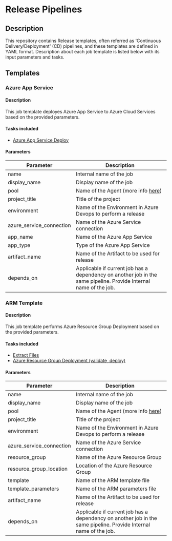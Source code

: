 # Release Pipelines
## Description 
This repository contains Release templates, often referred as 'Continuous Delivery/Deployment' (CD) pipelines, and these templates are defined in YAML format. Description about each job template is listed below with its input parameters and tasks.

## Templates
### Azure App Service
#### Description
This job template deployes Azure App Service to Azure Cloud Services based on the provided parameters.

#### Tasks included
- [Azure App Service Deploy](https://docs.microsoft.com/en-us/azure/devops/pipelines/tasks/deploy/azure-rm-web-app-deployment?view=azure-devops)

#### Parameters
| Parameter | Description |
|--|--|
| name | Internal name of the job |
| display_name | Display name of the job |
| pool | Name of the Agent (more info [here](https://docs.microsoft.com/en-us/azure/devops/pipelines/agents/pools-queues?view=azure-devops&tabs=yaml)) |
| project_title | Title of the project |
| environment | Name of the Environment in Azure Devops to perform a release |
| azure_service_connection | Name of the Azure Service connection |
| app_name | Name of the Azure App Service |
| app_type | Type of the Azure App Service |
| artifact_name | Name of the Artifact to be used for release |
| depends_on | Applicable if current job has a dependency on another job in the same pipeline. Provide Internal name of the job. |

### ARM Template
#### Description
This job template performs Azure Resource Group Deployment based on the provided parameters.

#### Tasks included
- [Extract Files](https://docs.microsoft.com/en-us/azure/devops/pipelines/tasks/utility/extract-files?view=azure-devops)
- [Azure Resource Group Deployment (validate, deploy)](https://docs.microsoft.com/en-us/azure/devops/pipelines/tasks/deploy/azure-resource-group-deployment?view=azure-devops)

#### Parameters
| Parameter | Description |
|--|--|
| name | Internal name of the job |
| display_name | Display name of the job |
| pool | Name of the Agent (more info [here](https://docs.microsoft.com/en-us/azure/devops/pipelines/agents/pools-queues?view=azure-devops&tabs=yaml)) |
| project_title | Title of the project |
| environment | Name of the Environment in Azure Devops to perform a release |
| azure_service_connection | Name of the Azure Service connection |
| resource_group | Name of the Azure Resource Group |
| resource_group_location | Location of the Azure Resource Group |
| template | Name of the ARM template file |
| template_parameters | Name of the ARM parameters file |
| artifact_name | Name of the Artifact to be used for release |
| depends_on | Applicable if current job has a dependency on another job in the same pipeline. Provide Internal name of the job. |
